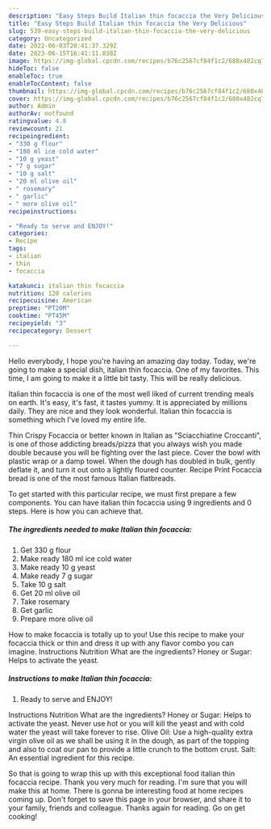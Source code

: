 ```yaml
---
description: "Easy Steps Build Italian thin focaccia the Very Delicious"
title: "Easy Steps Build Italian thin focaccia the Very Delicious"
slug: 539-easy-steps-build-italian-thin-focaccia-the-very-delicious
category: Uncategorized
date: 2022-06-03T20:41:37.329Z
date: 2023-06-15T16:41:11.838Z
image: https://img-global.cpcdn.com/recipes/b76c2567cf84f1c2/680x482cq70/italian-thin-focaccia-recipe-main-photo.jpg
hideToc: false
enableToc: true
enableTocContent: false
thumbnail: https://img-global.cpcdn.com/recipes/b76c2567cf84f1c2/680x482cq70/italian-thin-focaccia-recipe-main-photo.jpg
cover: https://img-global.cpcdn.com/recipes/b76c2567cf84f1c2/680x482cq70/italian-thin-focaccia-recipe-main-photo.jpg
author: Admin
authorAv: notfound
ratingvalue: 4.8
reviewcount: 21
recipeingredient:
- "330 g flour"
- "180 ml ice cold water"
- "10 g yeast"
- "7 g sugar"
- "10 g salt"
- "20 ml olive oil"
- " rosemary"
- " garlic"
- " more olive oil"
recipeinstructions:

- "Ready to serve and ENJOY!"
categories:
- Recipe
tags:
- italian
- thin
- focaccia

katakunci: italian thin focaccia 
nutrition: 120 calories
recipecuisine: American
preptime: "PT20M"
cooktime: "PT45M"
recipeyield: "3"
recipecategory: Dessert

---
```



Hello everybody, I hope you're having an amazing day today. Today, we're going to make a special dish, italian thin focaccia. One of my favorites. This time, I am going to make it a little bit tasty. This will be really delicious.

Italian thin focaccia is one of the most well liked of current trending meals on earth. It's easy, it's fast, it tastes yummy. It is appreciated by millions daily. They are nice and they look wonderful. Italian thin focaccia is something which I've loved my entire life.

Thin Crispy Focaccia or better known in Italian as &#34;Sciacchiatine Croccanti&#34;, is one of those addicting breads/pizza that you always wish you made double because you will be fighting over the last piece. Cover the bowl with plastic wrap or a damp towel. When the dough has doubled in bulk, gently deflate it, and turn it out onto a lightly floured counter. Recipe Print Focaccia bread is one of the most famous Italian flatbreads.


To get started with this particular recipe, we must first prepare a few components. You can have italian thin focaccia using 9 ingredients and 0 steps. Here is how you can achieve that.

<!--inarticleads1-->

##### The ingredients needed to make Italian thin focaccia:

1. Get 330 g flour
1. Make ready 180 ml ice cold water
1. Make ready 10 g yeast
1. Make ready 7 g sugar
1. Take 10 g salt
1. Get 20 ml olive oil
1. Take  rosemary
1. Get  garlic
1. Prepare  more olive oil


How to make focaccia is totally up to you! Use this recipe to make your focaccia thick or thin and dress it up with any flavor combo you can imagine. Instructions Nutrition What are the ingredients? Honey or Sugar: Helps to activate the yeast. 

<!--inarticleads2-->

##### Instructions to make Italian thin focaccia:


1. Ready to serve and ENJOY!

Instructions Nutrition What are the ingredients? Honey or Sugar: Helps to activate the yeast. Never use hot or you will kill the yeast and with cold water the yeast will take forever to rise. Olive Oil: Use a high-quality extra virgin olive oil as we shall be using it in the dough, as part of the topping and also to coat our pan to provide a little crunch to the bottom crust. Salt: An essential ingredient for this recipe. 

So that is going to wrap this up with this exceptional food italian thin focaccia recipe. Thank you very much for reading. I'm sure that you will make this at home. There is gonna be interesting food at home recipes coming up. Don't forget to save this page in your browser, and share it to your family, friends and colleague. Thanks again for reading. Go on get cooking!

